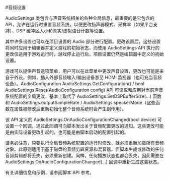 #音频设置

AudioSettings 类包含与声音系统相关的各种全局信息，最重要的是它包含的 API，允许在运行时重置音频系统，以便更改扬声器模式、采样率（如果平台支持）、DSP 缓冲区大小和真实/虚拟语音计数等设置。

其中许多设置也可以在项目设置的 Audio 部分进行配置。更改设置后，这些设置将同时应用于编辑器并定义游戏的初始状态，而使用 AudioSettings API 执行的更改仅适用于游戏运行时，游戏停止运行后，项目设置仍然是编辑器中定义的初始设置。

游戏可以提供声音选项菜单，用户可以在此菜单中更改声音设置，更改也可能是来自于外设，例如，插入外部音频输入/输出设备甚至 HDMI 监视器（也可充当音频设备）。AudioConfiguration AudioSettings.GetConfiguration() / bool AudioSettings.Reset(AudioConfiguration config) API 可读取和应用对当前声音系统配置的全局更改，基本上取代了 AudioSettings.SetDSPBufferSize(...) 函数和 AudioSettings.outputSampleRate / AudioSettings.speakerMode（这些函数在属性被修改后重新初始化整个音频系统时会产生副作用）。

该 API 定义的 AudioSettings.OnAudioConfigurationChanged(bool device) 可设置一个回调，通过此回调可向脚本发出关于音频配置更改的通知。这些更改可能是由实际设备更改引起的，也可能是由脚本启动的配置引起的。

请务必注意，只要执行全局音频系统配置的运行时修改，就必须重新加载所有音频对象。此原则适用于基于磁盘的音频剪辑资源和混音器，但脚本生成或修改的任何音频剪辑都将丢失，必须重新创建。同样，任何播放状态也都会丢失，因此需要在 AudioSettings.OnAudioConfigurationChanged(...) 回调中重新生成这些状态。

有关详细信息和示例，请参阅脚本 API 参考。
